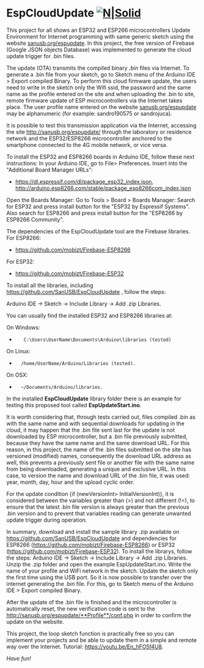 # EspCloudUpdate [![N|Solid](http://sanusb.blogspot.com.br/favicon.ico)](http://sanusb.org/)

This project for all shows an ESP32 and ESP266 microcontrollers Update Environment for Internet programming with same generic sketch using the website  [sanusb.org/espupdate](http://sanusb.org/espupdate). In this project, the free version of Firebase (Google JSON objects Database) was implemented to generate the cloud update trigger for .bin files. 

The update (OTA) transmits the compiled binary *.bin* files via Internet. To generate a .bin file from your sketch, go to Sketch menu of the Arduino IDE > Export compiled Binary. To perform this cloud firmware update, the users need to write in the sketch only the Wifi ssid, the password and the same name as the profile entered on the site and when uploading the .bin to site, remote firmware update of ESP microcontrollers via the Internet takes place. The user profile name entered on the website [sanusb.org/espupdate](http://sanusb.org/espupdate) may be alphanumeric (for example: sandro190575 or sandrojuca).

It is possible to test this transmission application via the Internet, accessing the site http://sanusb.org/espupdate/ through the laboratory or residence network and the ESP32/ESP8266 microcontroller anchored to the smartphone connected to the 4G mobile network, or vice versa.

 To install the ESP32 and ESP8266 boards in Arduino IDE, follow these next instructions:
 In your Arduino IDE, go to File> Preferences. Insert into the "Additional Board Manager URLs":
 * https://dl.espressif.com/dl/package_esp32_index.json, http://arduino.esp8266.com/stable/package_esp8266com_index.json
 
 Open the Boards Manager: Go to Tools > Board > Boards Manager:
 Search for ESP32 and press install button for the "ESP32 by Espressif Systems". Also search for ESP8266 and press install button for the "ESP8266 by ESP8266 Community".
 
 The dependencies of the EspCloudUpdate tool are the Firebase libraries. For ESP8266:
 
 * https://github.com/mobizt/Firebase-ESP8266
  
 For ESP32:
 
 * https://github.com/mobizt/Firebase-ESP32
 
 To install all the libraries, including https://github.com/SanUSB/EspCloudUpdate , follow the steps: 

Arduino IDE -> Sketch -> Include Library -> Add .zip Libraries.
 
 You can usually find the installed ESP32 and ESP8266 libraries at:
  
 On Windows:    
*        C:\Users\UserName\Documents\Arduino\libraries (tested)
     
 On Linux:   
*       /home/UserName/Arduino/Libraries (tested).

On OSX:
*       ~/Documents/Arduino/libraries.

 In the installed **EspCloudUpdate** library folder there is an example for testing this proposed tool called **EspUpdateStart.ino**.
 
It is worth considering that, through tests carried out, files compiled .bin as with the same name and with sequential downloads for updating in the cloud, it may happen that the .bin file sent last for the update is not downloaded by ESP microcontroller, but a .bin file previously submitted, because they have the same name and the same download URL. For this reason, in this project, the name of the .bin files submitted on the site has versioned (modified) names, consequently the download URL address as well, this prevents a previously sent file or another file with the same name from being downloaded, generating a unique and exclusive URL. In this case, to version the name and download URL of the .bin file, it was used: year, month, day, hour and the upload cyclic order.

For the update condition {if (newVersionInt> InitialVersionInt)}, it is considered between the variables greater than (>) and not different (!=), to ensure that the latest .bin file version is always greater than the previous .bin version and to prevent that variables reading can generate unwanted update trigger during operation.

In summary, download and install the sample library .zip available on https://github.com/SanUSB/EspCloudUpdate and dependencies for ESP8266 (https://github.com/mobizt/Firebase-ESP8266) or ESP32 (https://github.com/mobizt/Firebase-ESP32). To install the librarys, follow the steps: Arduino IDE -> Sketch -> Include Library -> Add .zip Libraries. Unzip the .zip folder and open the example EspUpdateStart.ino. Write the name of your profile and WiFi network in the sketch. Update the sketch only the first time using the USB port. So it is now possible to transfer over the internet generating the .bin file.  For this, go to Sketch menu of the Arduino IDE > Export compiled Binary.

After the update of the .bin file is finished and the microcontroller is automatically reset, the new verification code is sent to the http://sanusb.org/espupdate/**Profile**/conf.php in order to confirm the update on the website.

This project, the loop sketch function is practically free so you can implement your projects and be able to update them in a simple and remote way over the Internet. Tutorial: https://youtu.be/En_hFO5f4U8.
 
*Have fun!*
